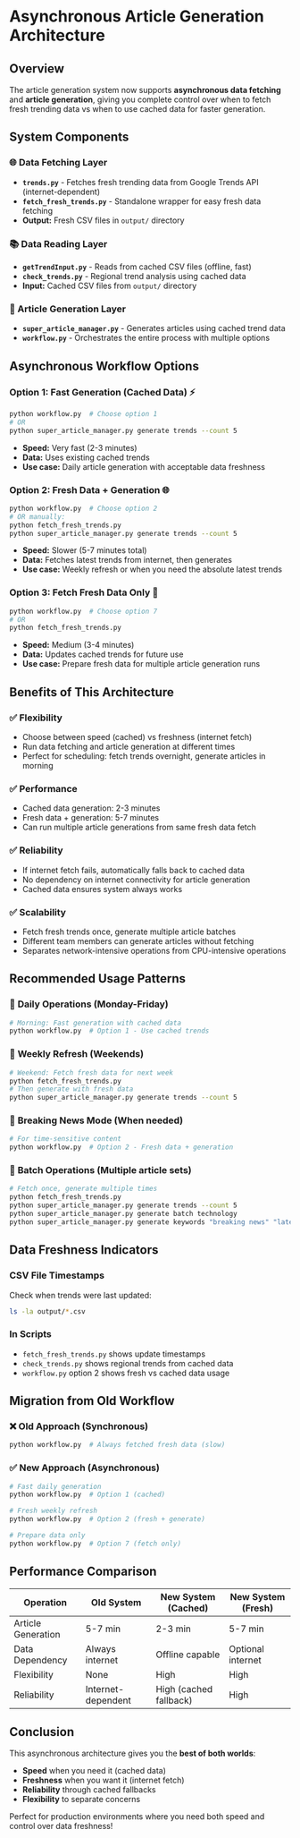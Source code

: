 # Asynchronous Article Generation Architecture

## Overview

The article generation system now supports **asynchronous data fetching** and **article generation**, giving you complete control over when to fetch fresh trending data vs when to use cached data for faster generation.

## System Components

### 🌐 Data Fetching Layer
- **`trends.py`** - Fetches fresh trending data from Google Trends API (internet-dependent)
- **`fetch_fresh_trends.py`** - Standalone wrapper for easy fresh data fetching
- **Output:** Fresh CSV files in `output/` directory

### 📚 Data Reading Layer  
- **`getTrendInput.py`** - Reads from cached CSV files (offline, fast)
- **`check_trends.py`** - Regional trend analysis using cached data
- **Input:** Cached CSV files from `output/` directory

### 📝 Article Generation Layer
- **`super_article_manager.py`** - Generates articles using cached trend data
- **`workflow.py`** - Orchestrates the entire process with multiple options

## Asynchronous Workflow Options

### Option 1: Fast Generation (Cached Data) ⚡
```bash
python workflow.py  # Choose option 1
# OR
python super_article_manager.py generate trends --count 5
```
- **Speed:** Very fast (2-3 minutes)
- **Data:** Uses existing cached trends
- **Use case:** Daily article generation with acceptable data freshness

### Option 2: Fresh Data + Generation 🌐
```bash
python workflow.py  # Choose option 2
# OR manually:
python fetch_fresh_trends.py
python super_article_manager.py generate trends --count 5
```
- **Speed:** Slower (5-7 minutes total)
- **Data:** Fetches latest trends from internet, then generates
- **Use case:** Weekly refresh or when you need the absolute latest trends

### Option 3: Fetch Fresh Data Only 📡
```bash
python workflow.py  # Choose option 7
# OR
python fetch_fresh_trends.py
```
- **Speed:** Medium (3-4 minutes)  
- **Data:** Updates cached trends for future use
- **Use case:** Prepare fresh data for multiple article generation runs

## Benefits of This Architecture

### ✅ **Flexibility**
- Choose between speed (cached) vs freshness (internet fetch)
- Run data fetching and article generation at different times
- Perfect for scheduling: fetch trends overnight, generate articles in morning

### ✅ **Performance**
- Cached data generation: 2-3 minutes
- Fresh data + generation: 5-7 minutes  
- Can run multiple article generations from same fresh data fetch

### ✅ **Reliability**
- If internet fetch fails, automatically falls back to cached data
- No dependency on internet connectivity for article generation
- Cached data ensures system always works

### ✅ **Scalability**
- Fetch fresh trends once, generate multiple article batches
- Different team members can generate articles without fetching
- Separates network-intensive operations from CPU-intensive operations

## Recommended Usage Patterns

### 📅 **Daily Operations** (Monday-Friday)
```bash
# Morning: Fast generation with cached data
python workflow.py  # Option 1 - Use cached trends
```

### 📅 **Weekly Refresh** (Weekends)
```bash
# Weekend: Fetch fresh data for next week
python fetch_fresh_trends.py
# Then generate with fresh data
python super_article_manager.py generate trends --count 5
```

### 📅 **Breaking News Mode** (When needed)
```bash
# For time-sensitive content
python workflow.py  # Option 2 - Fresh data + generation
```

### 📅 **Batch Operations** (Multiple article sets)
```bash
# Fetch once, generate multiple times
python fetch_fresh_trends.py
python super_article_manager.py generate trends --count 5
python super_article_manager.py generate batch technology
python super_article_manager.py generate keywords "breaking news" "latest updates"
```

## Data Freshness Indicators

### CSV File Timestamps
Check when trends were last updated:
```bash
ls -la output/*.csv
```

### In Scripts
- `fetch_fresh_trends.py` shows update timestamps
- `check_trends.py` shows regional trends from cached data
- `workflow.py` option 2 shows fresh vs cached data usage

## Migration from Old Workflow

### ❌ **Old Approach** (Synchronous)
```bash
python workflow.py  # Always fetched fresh data (slow)
```

### ✅ **New Approach** (Asynchronous)
```bash
# Fast daily generation
python workflow.py  # Option 1 (cached)

# Fresh weekly refresh  
python workflow.py  # Option 2 (fresh + generate)

# Prepare data only
python workflow.py  # Option 7 (fetch only)
```

## Performance Comparison

| Operation | Old System | New System (Cached) | New System (Fresh) |
|-----------|------------|-------------------|------------------|
| Article Generation | 5-7 min | 2-3 min | 5-7 min |
| Data Dependency | Always internet | Offline capable | Optional internet |
| Flexibility | None | High | High |
| Reliability | Internet-dependent | High (cached fallback) | High |

## Conclusion

This asynchronous architecture gives you the **best of both worlds**:
- **Speed** when you need it (cached data)
- **Freshness** when you want it (internet fetch)
- **Reliability** through cached fallbacks
- **Flexibility** to separate concerns

Perfect for production environments where you need both speed and control over data freshness!
